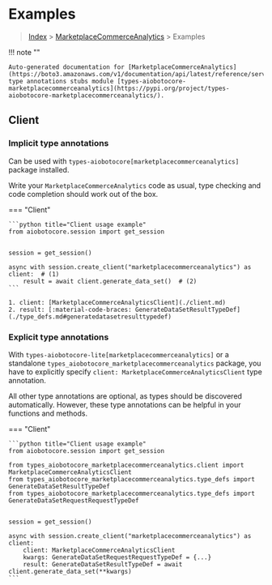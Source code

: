 # Examples

> [Index](../README.md) > [MarketplaceCommerceAnalytics](./README.md) > Examples

!!! note ""

    Auto-generated documentation for [MarketplaceCommerceAnalytics](https://boto3.amazonaws.com/v1/documentation/api/latest/reference/services/marketplacecommerceanalytics.html#MarketplaceCommerceAnalytics)
    type annotations stubs module [types-aiobotocore-marketplacecommerceanalytics](https://pypi.org/project/types-aiobotocore-marketplacecommerceanalytics/).

## Client

### Implicit type annotations

Can be used with `types-aiobotocore[marketplacecommerceanalytics]` package installed.

Write your `MarketplaceCommerceAnalytics` code as usual,
type checking and code completion should work out of the box.



=== "Client"

    ```python title="Client usage example"
    from aiobotocore.session import get_session


    session = get_session()

    async with session.create_client("marketplacecommerceanalytics") as client:  # (1)
        result = await client.generate_data_set()  # (2)
    ```

    1. client: [MarketplaceCommerceAnalyticsClient](./client.md)
    2. result: [:material-code-braces: GenerateDataSetResultTypeDef](./type_defs.md#generatedatasetresulttypedef) 






### Explicit type annotations

With `types-aiobotocore-lite[marketplacecommerceanalytics]`
or a standalone `types_aiobotocore_marketplacecommerceanalytics` package, you have to explicitly specify
`client: MarketplaceCommerceAnalyticsClient` type annotation.

All other type annotations are optional, as types should be discovered automatically.
However, these type annotations can be helpful in your functions and methods.


=== "Client"

    ```python title="Client usage example"
    from aiobotocore.session import get_session

    from types_aiobotocore_marketplacecommerceanalytics.client import MarketplaceCommerceAnalyticsClient
    from types_aiobotocore_marketplacecommerceanalytics.type_defs import GenerateDataSetResultTypeDef
    from types_aiobotocore_marketplacecommerceanalytics.type_defs import GenerateDataSetRequestRequestTypeDef


    session = get_session()

    async with session.create_client("marketplacecommerceanalytics") as client:
        client: MarketplaceCommerceAnalyticsClient
        kwargs: GenerateDataSetRequestRequestTypeDef = {...}
        result: GenerateDataSetResultTypeDef = await client.generate_data_set(**kwargs)
    ```




